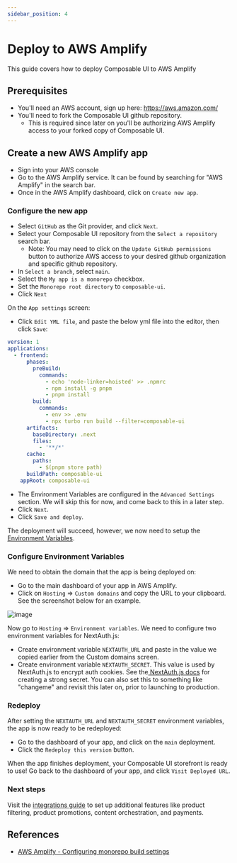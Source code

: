```yaml
---
sidebar_position: 4
---
```


# Deploy to AWS Amplify

This guide covers how to deploy Composable UI to AWS Amplify

##  Prerequisites

- You'll need an AWS account, sign up here: https://aws.amazon.com/
- You'll need to fork the Composable UI github repository.
   - This is required since later on you'll be authorizing AWS Amplify access to your forked copy of Composable UI.

## Create a new AWS Amplify app
- Sign into your AWS console
- Go to the  AWS Amplify service. It can be found by searching for "AWS Amplify" in the search bar.
- Once in the AWS Amplify dashboard, click on `Create new app`.

### Configure the new app
- Select `GitHub` as the Git provider, and click `Next`.
- Select your Composable UI repository from the `Select a repository` search bar.
   - Note: You may need to click on the `Update GitHub permissions` button to authorize AWS access to your desired github organization and specific github repository.
- In `Select a branch`, select `main`.
- Select the `My app is a monorepo` checkbox. 
- Set the `Monorepo root directory` to `composable-ui`.
- Click `Next`

On the `App settings` screen:
- Click `Edit YML file`, and paste the below yml file into the editor, then click `Save`:
```yml
version: 1
applications:
  - frontend:
      phases:
        preBuild:
          commands:
            - echo 'node-linker=hoisted' >> .npmrc
            - npm install -g pnpm
            - pnpm install
        build:
          commands:
            - env >> .env
            - npx turbo run build --filter=composable-ui
      artifacts:
        baseDirectory: .next
        files:
          - '**/*'
      cache:
        paths:
          - $(pnpm store path)
      buildPath: composable-ui
    appRoot: composable-ui

```
- The Environment Variables are configured in the `Advanced Settings` section. We will skip this for now, and come back to this in a later step.
- Click `Next`.
- Click `Save and deploy`.

The deployment will succeed, however, we now need to setup the [Environment Variables](#configure-environment-variables).

### Configure Environment Variables

We need to obtain the domain that the app is being deployed on: 
- Go to the main dashboard of your app in AWS Amplify.
- Click on `Hosting` => `Custom domains` and copy the URL to your clipboard. See the screenshot below for an example.

![image](/img/custom-domains.png)

Now go to `Hosting` => `Environment variables`. We need to configure two environment variables for NextAuth.js:
- Create environment variable `NEXTAUTH_URL` and paste in the value we copied earlier from the Custom domains screen.
- Create environment variable `NEXTAUTH_SECRET`. This value is used by NextAuth.js to encrypt auth cookies. See the[ NextAuth.js docs](https://next-auth.js.org/configuration/options#nextauth_secret) for creating a strong secret. You can also set this to something like "changeme" and revisit this later on, prior to launching to production.

### Redeploy

After setting the `NEXTAUTH_URL` and `NEXTAUTH_SECRET` environment variables, the app is now ready to be redeployed:
- Go to the  dashboard of your app, and click on the `main` deployment.
- Click the `Redeploy this version` button.

When the app finishes deployment, your Composable UI storefront is ready to use! Go back to the dashboard of your app, and click `Visit Deployed URL`. 

### Next steps

Visit the [integrations guide](../integrations/overview.md) to set up additional features like product filtering, product promotions, content orchestration, and payments.

## References

- [AWS Amplify - Configuring monorepo build settings](https://docs.aws.amazon.com/amplify/latest/userguide/monorepo-configuration.html)






